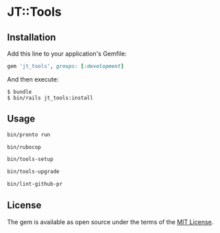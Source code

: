 # JT::Tools

## Installation

Add this line to your application's Gemfile:

```ruby
gem 'jt_tools', groups: [:development]
```

And then execute:

    $ bundle
    $ bin/rails jt_tools:install

## Usage

```bash
bin/pronto run
```

```bash
bin/rubocop
```

```bash
bin/tools-setup
```

```bash
bin/tools-upgrade
```

```bash
bin/lint-github-pr
```

## License

The gem is available as open source under the terms of the [MIT License](https://opensource.org/licenses/MIT).
